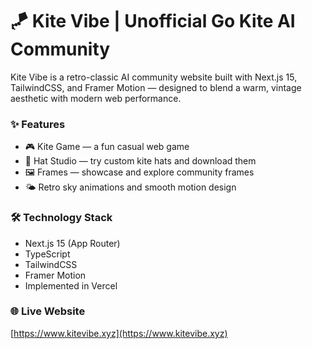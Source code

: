 # 🪁 Kite Vibe | Unofficial Go Kite AI Community

Kite Vibe is a retro-classic AI community website built with Next.js 15, TailwindCSS, and Framer Motion — designed to blend a warm, vintage aesthetic with modern web performance.

### ✨ Features
- 🎮 Kite Game — a fun casual web game
- 👒 Hat Studio — try custom kite hats and download them
- 🖼️ Frames — showcase and explore community frames
- 🌤️ Retro sky animations and smooth motion design

### 🛠️ Technology Stack
- Next.js 15 (App Router)
- TypeScript
- TailwindCSS
- Framer Motion
- Implemented in Vercel

### 🌐 Live Website
[https://www.kitevibe.xyz](https://www.kitevibe.xyz)

